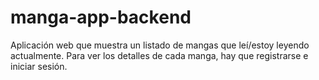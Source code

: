 # manga-app-backend
Aplicación web que muestra un listado de mangas que leí/estoy leyendo actualmente. Para ver los detalles de cada manga, hay que registrarse e iniciar sesión.
